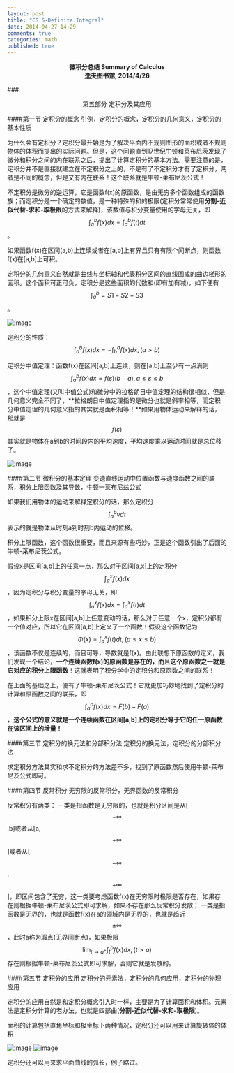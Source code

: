 ```yaml
---
layout: post
title: "CS 5-Definite Integral"
date: 2014-04-27 14:29
comments: true
categories: math
published: true
---
```


**<center>微积分总结 Summary of Calculus</center>**
**<center>逸夫图书馆, 2014/4/26</center>**

###<center>第五部分 定积分及其应用</center>

####第一节 定积分的概念
引例，定积分的概念，定积分的几何意义，定积分的基本性质

为什么会有定积分？定积分最开始是为了解决平面内不规则图形的面积或者不规则物体的体积而提出的实际问题。但是，这个问题直到17世纪牛顿和莱布尼茨发现了微分和积分之间的内在联系之后，提出了计算定积分的基本方法。需要注意的是，定积分并不是直接就建立在不定积分之上的，不是有了不定积分才有了定积分，两者是不同的概念，但是又有内在联系！这个联系就是牛顿-莱布尼茨公式！

不定积分是微分的逆运算，它是函数f(x)的原函数，是由无穷多个函数组成的函数族；而定积分是一个确定的数值，是一种特殊的和的极限(定积分常常使用**分割-近似代替-求和-取极限**的方式来解释)，该数值与积分变量使用的字母无关，即$$\int_{a}^{b} f(x)dx = \int_{a}^{b} f(t)dt $$。

如果函数f(x)在区间(a,b)上连续或者在[a,b]上有界且只有有限个间断点，则函数f(x)在[a,b]上可积。

定积分的几何意义自然就是曲线与坐标轴和代表积分区间的直线围成的曲边梯形的面积。这个面积可正可负，定积分是这些面积的代数和(即有加有减)，如下便有$$\int_{a}^{b}=S1-S2+S3$$。

![image][12]

定积分的性质：$$\int_{a}^{b}f(x)dx=-\int_{b}^{a}f(x)dx, ( a>b )$$

定积分中值定理：函数f(x)在区间[a,b]上连续，则在[a,b]上至少有一点满则$$\int_{a}^{b}f(x)dx=f(\varepsilon)(b-a), a \le \varepsilon \le b$$，这个中值定理(又叫中值公式)和微分中的拉格朗日中值定理的结构很相似，但是几何意义完全不同了，**拉格朗日中值定理指的是微分也就是斜率相等，而定积分中值定理的几何意义指的其实就是面积相等！**如果用物体运动来解释的话，那就是$$f(\varepsilon)$$其实就是物体在a到b的时间段内的平均速度，平均速度乘以运动时间就是总位移了。

![image][13]

####第二节 微积分的基本定理
变速直线运动中位置函数与速度函数之间的联系，积分上限函数及其导数，牛顿一莱布尼兹公式

如果我们用物体的运动来解释定积分的话，那么定积分$$\int_{a}^{b}vdt$$表示的就是物体从时刻a到时刻b内运动的位移。

积分上限函数，这个函数很重要，而且来源有些巧妙，正是这个函数引出了后面的牛顿-莱布尼茨公式。

假设x是区间[a,b]上的任意一点，那么对于区间[a,x]上的定积分$$\int_{a}^{x}f(x)dx$$，因为定积分与积分变量的字母无关，即$$\int_{a}^{x}f(x)dx=\int_{a}^{x}f(t)dt$$，如果积分上限x在区间[a,b]上任意变动的话，那么对于任意一个x，定积分都有一个值对应，所以它在区间[a,b]上定义了一个函数！假设这个函数记为$$\Phi(x)=\int_{a}^{x}f(t)dt, (a \le x \le b)$$，该函数不仅是连续的，而且可导，导数就是f(x)。由此联想下原函数的定义，我们发现一个结论，**一个连续函数f(x)的原函数是存在的，而且这个原函数之一就是它对应的积分上限函数**！这就表明了积分学中的定积分和原函数之间的联系！

在上面的基础之上，便有了牛顿-莱布尼茨公式！它就更加巧妙地找到了定积分的计算和原函数之间的联系，即$$\int_{a}^{b}f(x)dx=F(b)-F(a)$$，**这个公式的意义就是一个连续函数在区间[a,b]上的定积分等于它的任一原函数在该区间上的增量！**

####第三节 定积分的换元法和分部积分法
定积分的换元法，定积分的分部积分法

求定积分方法其实和求不定积分的方法差不多，找到了原函数然后使用牛顿-莱布尼茨公式即可。

####第四节 反常积分
无穷限的反常积分，无界函数的反常积分

反常积分有两类：
一类是指函数是无穷限的，也就是积分区间是从[$$-\infty$$,b]或者从[a,$$+\infty$$]或者从[$$-\infty$$,$$+\infty$$]，即区间包含了无穷，这一类要考虑函数f(x)在无穷限时极限是否存在，如果存在则根据牛顿-莱布尼茨公式即可求解，如果不存在那么反常积分发散；
一类是指函数是无界的，也就是函数f(x)在a的领域内是无界的，也就是趋近$$\pm\infty$$，此时a称为瑕点(无界间断点)，如果极限$$\lim_{t \to a^{+}}\int_{t}^{b}f(x)dx,(t>a)$$存在则根据牛顿-莱布尼茨公式即可求解，否则它就是发散的。

####第五节 定积分的应用
定积分的元素法，定积分的几何应用，定积分的物理应用

定积分的应用自然是和定积分概念引入时一样，主要是为了计算面积和体积。元素法是定积分计算的老办法，也就是四部曲(**分割-近似代替-求和-取极限**)。

面积的计算包括直角坐标和极坐标下两种情况，定积分还可以用来计算旋转体的体积

![image][14]
![image][22]

定积分还可以用来求平面曲线的弧长，例子略过。

  [1]: http://hujiaweibujidao.github.io/images/math/elementalfuns.png
  [2]: http://hujiaweibujidao.github.io/images/math/elementalfuns.png
  [3]: http://hujiaweibujidao.github.io/images/math/fun_limit.png
  [4]: http://hujiaweibujidao.github.io/images/math/funlimit_meaning.png
  [5]: http://hujiaweibujidao.github.io/images/math/sinxoverx.png
  [6]: http://hujiaweibujidao.github.io/images/math/deviration_meaning.png
  [7]: http://hujiaweibujidao.github.io/images/math/deviration.png
  [8]: http://hujiaweibujidao.github.io/images/math/weifen.png
  [9]: http://hujiaweibujidao.github.io/images/math/weifen_meaning.png
  [10]: http://hujiaweibujidao.github.io/images/math/langrant.png
  [11]: http://hujiaweibujidao.github.io/images/math/fun_figure.png
  [12]: http://hujiaweibujidao.github.io/images/math/dingjifen.png
  [13]: http://hujiaweibujidao.github.io/images/math/jifen_midvalue.png
  [14]: http://hujiaweibujidao.github.io/images/math/dingjifen_area.png
  [15]: http://hujiaweibujidao.github.io/images/math/infty_round.png
  [16]: http://hujiaweibujidao.github.io/images/math/tylor_serials.png
  [17]: http://hujiaweibujidao.github.io/images/math/miseries1.png
  [18]: http://hujiaweibujidao.github.io/images/math/miseries2.png
  [19]: http://hujiaweibujidao.github.io/images/math/ex.png
  [20]: http://hujiaweibujidao.github.io/images/math/common_series.png
  [21]: http://hujiaweibujidao.github.io/images/math/tiaohe_series.png
  [22]: http://hujiaweibujidao.github.io/images/math/xuanzhuanti.png
  [23]: http://hujiaweibujidao.github.io/images/math/fangxiangjiao1.png
  [24]: http://hujiaweibujidao.github.io/images/math/fangxiangjiao2.png
  [25]: http://hujiaweibujidao.github.io/images/math/touying1.png
  [26]: http://hujiaweibujidao.github.io/images/math/touying2.png
  [27]: http://hujiaweibujidao.github.io/images/math/shuliangji1.png
  [28]: http://hujiaweibujidao.github.io/images/math/shuliangji2.png
  [29]: http://hujiaweibujidao.github.io/images/math/line1.png
  [30]: http://hujiaweibujidao.github.io/images/math/line2.png
  [31]: http://hujiaweibujidao.github.io/images/math/lineangle.png
  [32]: http://hujiaweibujidao.github.io/images/math/linespaceangle.png
  [33]: http://hujiaweibujidao.github.io/images/math/space1.png
  [34]: http://hujiaweibujidao.github.io/images/math/space2.png
  [35]: http://hujiaweibujidao.github.io/images/math/spaceline1.png
  [36]: http://hujiaweibujidao.github.io/images/math/spaceline2.png
  [37]: http://hujiaweibujidao.github.io/images/math/spaceangle.png
  [38]: http://hujiaweibujidao.github.io/images/math/qumian.png
  [39]: http://hujiaweibujidao.github.io/images/math/xuanzhuanqumian.png
  [40]: http://hujiaweibujidao.github.io/images/math/zhumian.png
  [41]: http://hujiaweibujidao.github.io/images/math/space1.png
  [42]: http://hujiaweibujidao.github.io/images/math/space2.png
  [43]: http://hujiaweibujidao.github.io/images/math/piandaoshu.png
  [44]: http://hujiaweibujidao.github.io/images/math/gaojipiandaoshu.png
  [45]: http://hujiaweibujidao.github.io/images/math/quanweifen.png
  [46]: http://hujiaweibujidao.github.io/images/math/chainrule.png
  [47]: http://hujiaweibujidao.github.io/images/math/chainrulefig.png
  [48]: http://hujiaweibujidao.github.io/images/math/yinfun1.png
  [49]: http://hujiaweibujidao.github.io/images/math/yinfun2.png
  [50]: http://hujiaweibujidao.github.io/images/math/yinfun3.png
  [51]: http://hujiaweibujidao.github.io/images/math/yinfun4.png
  [52]: http://hujiaweibujidao.github.io/images/math/yinfun5.png
  [53]: http://hujiaweibujidao.github.io/images/math/spaceline_qiexian.png
  [54]: http://hujiaweibujidao.github.io/images/math/lagerang1.png
  [55]: http://hujiaweibujidao.github.io/images/math/lagerang2.png
  [56]: http://hujiaweibujidao.github.io/images/math/tidu1.png
  [57]: http://hujiaweibujidao.github.io/images/math/tidu2.png
  [58]: http://hujiaweibujidao.github.io/images/math/tidu3.png
  [59]: http://hujiaweibujidao.github.io/images/math/tidu4.png
  [60]: http://hujiaweibujidao.github.io/images/math/tidu5.png
  [61]: http://hujiaweibujidao.github.io/images/math/tidu6.png
  [62]: http://hujiaweibujidao.github.io/images/math/tidu7.png
  [63]: http://hujiaweibujidao.github.io/images/math/fangxiangdaoshu1.png
  [64]: http://hujiaweibujidao.github.io/images/math/fangxiangdaoshu2.png
  [65]: http://hujiaweibujidao.github.io/images/math/erchongjifen.png
  [66]: http://hujiaweibujidao.github.io/images/math/erchongjifen2.png
  [67]: http://hujiaweibujidao.github.io/images/math/erchongjifen3.png
  [68]: http://hujiaweibujidao.github.io/images/math/erchongjifen4.png
  [69]: http://hujiaweibujidao.github.io/images/math/chuzhi.png
  [70]: http://hujiaweibujidao.github.io/images/math/fenlibianliang1.png
  [71]: http://hujiaweibujidao.github.io/images/math/fenlibianliang2.png
  [72]: http://hujiaweibujidao.github.io/images/math/qici1.png
  [73]: http://hujiaweibujidao.github.io/images/math/qici2.png
  [74]: http://hujiaweibujidao.github.io/images/math/qici3.png
  [75]: http://hujiaweibujidao.github.io/images/math/xianxing1.png
  [76]: http://hujiaweibujidao.github.io/images/math/xianxing2.png
  [77]: http://hujiaweibujidao.github.io/images/math/xianxing3.png
  [78]: http://hujiaweibujidao.github.io/images/math/xianxing4.png
  [79]: http://hujiaweibujidao.github.io/images/math/bonuli1.png
  [80]: http://hujiaweibujidao.github.io/images/math/bonuli2.png
  [81]: http://hujiaweibujidao.github.io/images/math/bonuli3.png
  
  